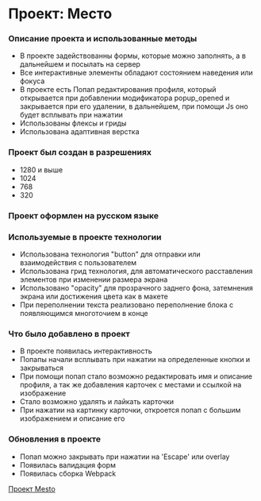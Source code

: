 # Проект: Место

### Описание проекта и использованные методы
- В проекте задействованны формы, которые можно заполнять, а в дальнейшем и посылать на сервер
- Все интерактивные элементы обладают состоянием наведения или фокуса 
- В проекте есть Попап редактирования профиля, который открывается при добавлении модификатора popup_opened и закрывается при его удалении, в дальнейшем, при помощи Js оно будет всплывать при нажатии
- Использованы флексы и гриды
- Использована адаптивная верстка

### Проект был создан в разрешениях
- 1280 и выше
- 1024
- 768
- 320

### Проект оформлен на русском языке

### Используемые в проекте технологии
- Использована технология "button" для отправки или взаимодействия с пользователем
- Использована грид технология, для автоматического расставления элементов при изменении размера экрана
- Использовано "opacity" для прозрачного заднего фона, затемнения экрана или достижения цвета как в макете
- При переполнении текста реализовано переполнение блока с появляющимся многоточием в конце

### Что было добавлено в проект
- В проекте появилась интерактивность 
- Попапы начали всплывать при нажатии на определенные кнопки и закрываться
- При помощи попап стало возможно редактировать имя и описание профиля, а так же добавления карточек с местами и ссылкой на изображение
- Стало возможно удалять и лайкать карточки
- При нажатии на картинку карточки, откроется попап с большим изображением и описание его

### Обновления в проекте 
- Попап можно закрывать при нажатии на 'Escape' или overlay
- Появилась валидация форм
- Появилась сборка Webpack

[Проект Mesto](https://aliisherka.github.io/mesto-project/)